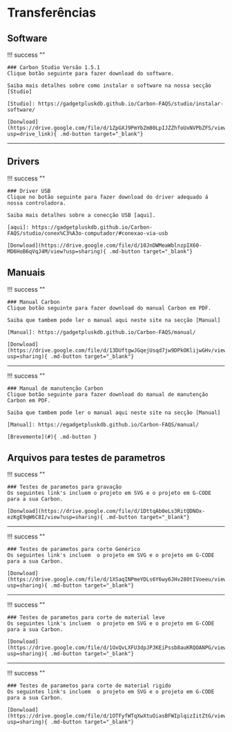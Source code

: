 # Transferências

## Software

!!! success ""

    ### Carbon Studio Versão 1.5.1
    Clique botão seguinte para fazer download do software.
    
    Saiba mais detalhes sobre como instalar o software na nossa secção [Studio]

    [Studio]: https://gadgetpluskdb.github.io/Carbon-FAQS/studio/instalar-software/

    [Donwload](https://drive.google.com/file/d/1ZpGXJ9PmYbZm80LpIJZZhfoUxNVPbZFS/view?usp=drive_link){ .md-button target="_blank"}   

---

## Drivers

!!! success ""

    ### Driver USB
    Clique no botão seguinte para fazer download do driver adequado á nossa controladora.

    Saiba mais detalhes sobre a conecção USB [aqui].

    [aqui]: https://gadgetpluskdb.github.io/Carbon-FAQS/studio/conex%C3%A3o-computador/#conexao-via-usb

    [Donwload](https://drive.google.com/file/d/10JnDWMeaWblnzpIX60-MD6HoB6qVqJ4M/view?usp=sharing){ .md-button target="_blank"}  


## Manuais

!!! success ""

    ### Manual Carbon
    Clique botão seguinte para fazer download do manual Carbon em PDF.
    
    Saiba que tambem pode ler o manual aqui neste site na secção [Manual]

    [Manual]: https://gadgetpluskdb.github.io/Carbon-FAQS/manual/

    [Donwload](https://drive.google.com/file/d/13DUftgwJGqejUsqd7jw9DPkOKlijwGHv/view?usp=sharing){ .md-button target="_blank"}

---

!!! success ""

    ### Manual de manutenção Carbon
    Clique botão seguinte para fazer download do manual de manutenção Carbon em PDF.
    
    Saiba que tambem pode ler o manual aqui neste site na secção [Manual]

    [Manual]: https://egadgetpluskdb.github.io/Carbon-FAQS/manual/

    [Brevemente](#){ .md-button }

## Arquivos para testes de parametros

!!! success ""

    ### Testes de parametos para gravação
    Os seguintes link's incluem o projeto em SVG e o projeto em G-CODE para a sua Carbon.

    [Donwload](https://drive.google.com/file/d/1DttqAb0eLs3RitQDNOx-ezKgE9qW6C8I/view?usp=sharing){ .md-button target="_blank"}

---

!!! success ""

    ### Testes de parametos para corte Genérico
    Os seguintes link's incluem  o projeto em SVG e o projeto em G-CODE para a sua Carbon.

    [Donwload](https://drive.google.com/file/d/1XSaqINPmeYDLs6Y6wy6JHv280tIVoeeu/view?usp=sharing){ .md-button target="_blank"}

---

!!! success ""

    ### Testes de parametos para corte de material leve
    Os seguintes link's incluem  o projeto em SVG e o projeto em G-CODE para a sua Carbon.

    [Donwload](https://drive.google.com/file/d/1OxQvLXFU3dpJPJKEiPssb8auKRQOANPG/view?usp=sharing){ .md-button target="_blank"}

---

!!! success ""

    ### Testes de parametos para corte de material rigido
    Os seguintes link's incluem  o projeto em SVG e o projeto em G-CODE para a sua Carbon.

    [Donwload](https://drive.google.com/file/d/1OTFyfWTqXwXtuOiasBFWIplqizIitZtG/view?usp=sharing){ .md-button target="_blank"} 